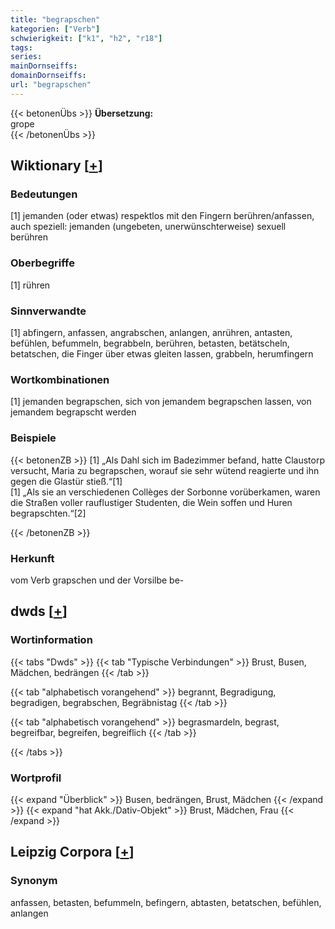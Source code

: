 ```yaml
---
title: "begrapschen"
kategorien: ["Verb"]
schwierigkeit: ["k1", "h2", "r18"]
tags:
series:
mainDornseiffs:
domainDornseiffs:
url: "begrapschen"
---
```


{{< betonenÜbs >}}
**Übersetzung:**  
grope  
{{< /betonenÜbs >}}

## Wiktionary [[+](https://de.wiktionary.org/wiki/begrapschen)]

### Bedeutungen
[1] jemanden (oder etwas) respektlos mit den Fingern berühren/anfassen, auch speziell: jemanden (ungebeten, unerwünschterweise) sexuell berühren  

### Oberbegriffe
[1] rühren  

### Sinnverwandte
[1] abfingern, anfassen, angrabschen, anlangen, anrühren, antasten, befühlen, befummeln, begrabbeln, berühren, betasten, betätscheln, betatschen, die Finger über etwas gleiten lassen, grabbeln, herumfingern  

### Wortkombinationen
[1] jemanden begrapschen, sich von jemandem begrapschen lassen, von jemandem begrapscht werden  

### Beispiele
{{< betonenZB >}}
[1] „Als Dahl sich im Badezimmer befand, hatte Claustorp versucht, Maria zu begrapschen, worauf sie sehr wütend reagierte und ihn gegen die Glastür stieß.“[1]  
[1] „Als sie an verschiedenen Collèges der Sorbonne vorüberkamen, waren die Straßen voller rauflustiger Studenten, die Wein soffen und Huren begrapschten.“[2]  

{{< /betonenZB >}}
### Herkunft
vom Verb grapschen und der Vorsilbe be-  



## dwds [[+](https://www.dwds.de/wb/begrapschen)]

### Wortinformation
{{< tabs "Dwds" >}}
{{< tab "Typische Verbindungen" >}}
Brust, Busen, Mädchen, bedrängen
{{< /tab >}}

{{< tab "alphabetisch vorangehend" >}}
begrannt, Begradigung, begradigen, begrabschen, Begräbnistag
{{< /tab >}}

{{< tab "alphabetisch vorangehend" >}}
begrasmardeln, begrast, begreifbar, begreifen, begreiflich
{{< /tab >}}

{{< /tabs >}}

### Wortprofil
{{< expand "Überblick" >}} Busen, bedrängen, Brust, Mädchen {{< /expand >}}
{{< expand "hat Akk./Dativ-Objekt" >}} Brust, Mädchen, Frau {{< /expand >}}

## Leipzig Corpora [[+](https://corpora.uni-leipzig.de/en/res?word=begrapschen&corpusId=deu_newscrawl-public_2018)]


### Synonym
anfassen, betasten, befummeln, befingern, abtasten, betatschen, befühlen, anlangen

